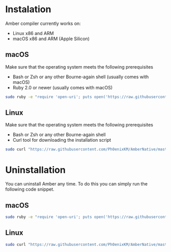 # Instalation

Amber compiler currently works on:
- Linux x86 and ARM
- macOS x86 and ARM (Apple Silicon)

## macOS

Make sure that the operating system meets the following prerequisites

- Bash or Zsh or any other Bourne-again shell (usually comes with macOS)
- Ruby 2.0 or newer (usually comes with macOS)

```sh
sudo ruby -e "require 'open-uri'; puts open('https://raw.githubusercontent.com/Ph0enixKM/AmberNative/master/setup/install.sh').read" | $(echo $SHELL)
```

## Linux

Make sure that the operating system meets the following prerequisites

- Bash or Zsh or any other Bourne-again shell
- Curl tool for downloading the installation script

```sh
sudo curl "https://raw.githubusercontent.com/Ph0enixKM/AmberNative/master/setup/install.sh" | $(echo $SHELL)
```

# Uninstallation

You can uninstall Amber any time. To do this you can simply run the following code snippet.

## macOS 

```sh
sudo ruby -e "require 'open-uri'; puts open('https://raw.githubusercontent.com/Ph0enixKM/AmberNative/master/setup/uninstall.sh').read" | $(echo $SHELL)
```

## Linux

```sh
sudo curl "https://raw.githubusercontent.com/Ph0enixKM/AmberNative/master/setup/uninstall.sh" | $(echo $SHELL)
```

